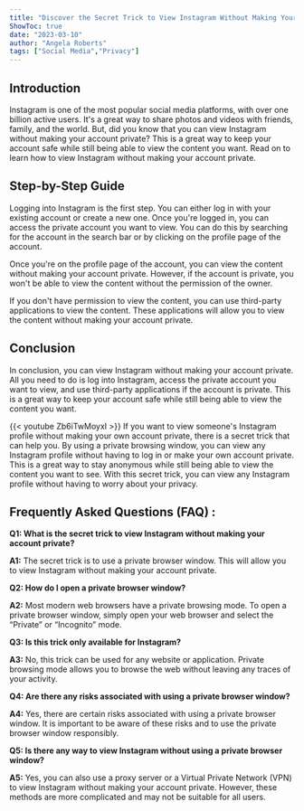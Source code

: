 ```yaml
---
title: "Discover the Secret Trick to View Instagram Without Making Your Account Private!"
ShowToc: true 
date: "2023-03-10"
author: "Angela Roberts" 
tags: ["Social Media","Privacy"]
---
```

## Introduction

Instagram is one of the most popular social media platforms, with over one billion active users. It's a great way to share photos and videos with friends, family, and the world. But, did you know that you can view Instagram without making your account private? This is a great way to keep your account safe while still being able to view the content you want. Read on to learn how to view Instagram without making your account private.

## Step-by-Step Guide

Logging into Instagram is the first step. You can either log in with your existing account or create a new one. Once you're logged in, you can access the private account you want to view. You can do this by searching for the account in the search bar or by clicking on the profile page of the account.

Once you're on the profile page of the account, you can view the content without making your account private. However, if the account is private, you won't be able to view the content without the permission of the owner.

If you don't have permission to view the content, you can use third-party applications to view the content. These applications will allow you to view the content without making your account private.

## Conclusion

In conclusion, you can view Instagram without making your account private. All you need to do is log into Instagram, access the private account you want to view, and use third-party applications if the account is private. This is a great way to keep your account safe while still being able to view the content you want.

{{< youtube Zb6iTwMoyxI >}} 
If you want to view someone's Instagram profile without making your own account private, there is a secret trick that can help you. By using a private browsing window, you can view any Instagram profile without having to log in or make your own account private. This is a great way to stay anonymous while still being able to view the content you want to see. With this secret trick, you can view any Instagram profile without having to worry about your privacy.

## Frequently Asked Questions (FAQ) :
**Q1: What is the secret trick to view Instagram without making your account private?**

**A1:** The secret trick is to use a private browser window. This will allow you to view Instagram without making your account private.

**Q2: How do I open a private browser window?**

**A2:** Most modern web browsers have a private browsing mode. To open a private browser window, simply open your web browser and select the “Private” or “Incognito” mode.

**Q3: Is this trick only available for Instagram?**

**A3:** No, this trick can be used for any website or application. Private browsing mode allows you to browse the web without leaving any traces of your activity.

**Q4: Are there any risks associated with using a private browser window?**

**A4:** Yes, there are certain risks associated with using a private browser window. It is important to be aware of these risks and to use the private browser window responsibly.

**Q5: Is there any way to view Instagram without using a private browser window?**

**A5:** Yes, you can also use a proxy server or a Virtual Private Network (VPN) to view Instagram without making your account private. However, these methods are more complicated and may not be suitable for all users.


